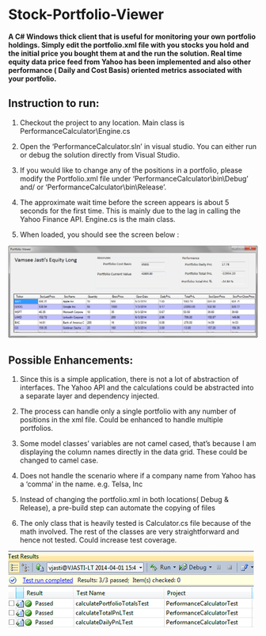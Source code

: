 Stock-Portfolio-Viewer
======================

**A C# Windows thick client that is useful for monitoring your own portfolio holdings. Simply edit the portfolio.xml file with you stocks you hold and the initial price you bought them at and the run the solution.
Real time equity data price feed from Yahoo has been implemented and also other performance ( Daily and Cost Basis) oriented metrics associated with your portfolio.**

Instruction to run: 
-------------------

1. Checkout the project to any location. Main class is PerformanceCalculator\Engine.cs

2. Open the ‘PerformanceCalculator.sln’ in visual studio. You can either run or debug the solution directly from Visual Studio.

3. If you would like to change any of the positions in a portfolio, please modify the Portfolio.xml file under ‘PerformanceCalculator\bin\Debug’ and/ or ‘PerformanceCalculator\bin\Release’. 

4. The approximate wait time before the screen appears is about 5 seconds for the first time. This is mainly due to the lag in calling the Yahoo Finance API. Engine.cs is the main class.

5. When loaded, you should see the screen below : 

![alt tag](https://raw.githubusercontent.com/jasti/Stock-Portfolio-Viewer/master/assets/screenshot.png)


Possible Enhancements: 
----------------------

1. Since this is a simple application, there is not a lot of abstraction of interfaces. The Yahoo API and the calculations could be abstracted into a separate layer and dependency injected.

2. The process can handle only a single portfolio with any number of positions in the xml file. Could be enhanced to handle multiple portfolios. 

3. Some model classes’ variables are not camel cased, that’s because I am displaying the column names directly in the data grid. These could be changed to camel case. 

4. Does not handle the scenario where if a company name from Yahoo has a ‘comma’ in the name. e.g. Telsa, Inc 

5. Instead of changing the portfolio.xml in both locations( Debug & Release), a pre-build step can automate the copying of files 

6. The only class that is heavily tested is Calculator.cs file because of the math involved. The rest of the classes are very straightforward and hence not tested. Could increase test coverage. 

![alt tag](https://raw.githubusercontent.com/jasti/Stock-Portfolio-Viewer/master/assets/tests.png)
